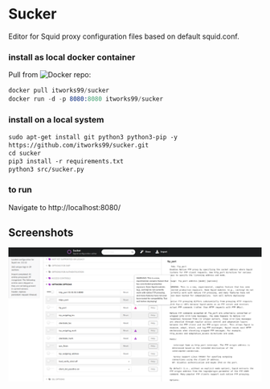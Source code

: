 # Sucker

Editor for Squid proxy configuration files based on default squid.conf.

### install as local docker container

Pull from ![Docker repo](https://hub.docker.com/r/itworks99/sucker):

```s
docker pull itworks99/sucker
docker run -d -p 8080:8080 itworks99/sucker
```

### install on a local system

```shell
sudo apt-get install git python3 python3-pip -y
https://github.com/itworks99/sucker.git
cd sucker
pip3 install -r requirements.txt
python3 src/sucker.py
```

### to run

Navigate to http://localhost:8080/

## Screenshots

![Screenshot](Screenshot_Sucker.png)
